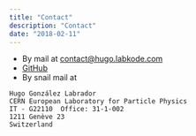 ```yaml
---
title: "Contact"
description: "Contact"
date: "2018-02-11"
---
```


* By mail at [contact@hugo.labkode.com](mailto:contact@hugo.labkode.com)
* [GitHub](https://github.com)
* By snail mail at 

```
Hugo González Labrador
CERN European Laboratory for Particle Physics
IT - G22110  Office: 31-1-002
1211 Genève 23
Switzerland
```

